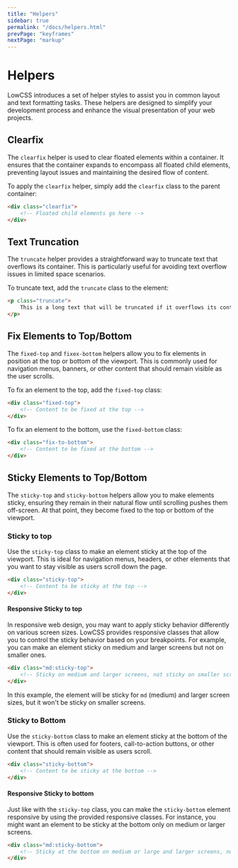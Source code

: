 ```yaml
---
title: "Helpers"
sidebar: true
permalink: "/docs/helpers.html"
prevPage: "keyframes"
nextPage: "markup"
---
```


# Helpers

LowCSS introduces a set of helper styles to assist you in common layout and text formatting tasks. These helpers are designed to simplify your development process and enhance the visual presentation of your web projects.

## Clearfix

The `clearfix` helper is used to clear floated elements within a container. It ensures that the container expands to encompass all floated child elements, preventing layout issues and maintaining the desired flow of content.

To apply the `clearfix` helper, simply add the `clearfix` class to the parent container:

```html
<div class="clearfix">
    <!-- Floated child elements go here -->
</div>
```

## Text Truncation

The `truncate` helper provides a straightforward way to truncate text that overflows its container. This is particularly useful for avoiding text overflow issues in limited space scenarios.

To truncate text, add the `truncate` class to the element:

```html
<p class="truncate">
    This is a long text that will be truncated if it overflows its container.
</p>
```

## Fix Elements to Top/Bottom

The `fixed-top` and `fixex-bottom` helpers allow you to fix elements in position at the top or bottom of the viewport. This is commonly used for navigation menus, banners, or other content that should remain visible as the user scrolls.

To fix an element to the top, add the `fixed-top` class:

```html
<div class="fixed-top">
    <!-- Content to be fixed at the top -->
</div>
```

To fix an element to the bottom, use the `fixed-bottom` class:

```html
<div class="fix-to-bottom">
    <!-- Content to be fixed at the bottom -->
</div>
```

## Sticky Elements to Top/Bottom

The `sticky-top` and `sticky-bottom` helpers allow you to make elements sticky, ensuring they remain in their natural flow until scrolling pushes them off-screen. At that point, they become fixed to the top or bottom of the viewport.

### Sticky to top

Use the `sticky-top` class to make an element sticky at the top of the viewport. This is ideal for navigation menus, headers, or other elements that you want to stay visible as users scroll down the page.

```html
<div class="sticky-top">
    <!-- Content to be sticky at the top -->
</div>
```

#### Responsive Sticky to top

In responsive web design, you may want to apply sticky behavior differently on various screen sizes. LowCSS provides responsive classes that allow you to control the sticky behavior based on your breakpoints. For example, you can make an element sticky on medium and larger screens but not on smaller ones.

```html
<div class="md:sticky-top">
    <!-- Sticky on medium and larger screens, not sticky on smaller screens -->
</div>
```

In this example, the element will be sticky for `md` (medium) and larger screen sizes, but it won't be sticky on smaller screens.

### Sticky to Bottom

Use the `sticky-bottom` class to make an element sticky at the bottom of the viewport. This is often used for footers, call-to-action buttons, or other content that should remain visible as users scroll.

```html
<div class="sticky-bottom">
    <!-- Content to be sticky at the bottom -->
</div>
```

#### Responsive Sticky to bottom

Just like with the `sticky-top` class, you can make the `sticky-bottom` element responsive by using the provided responsive classes. For instance, you might want an element to be sticky at the bottom only on medium or larger screens.

```html
<div class="md:sticky-bottom">
    <!-- Sticky at the bottom on medium or large and larger screens, not sticky on smaller screens -->
</div>
```
